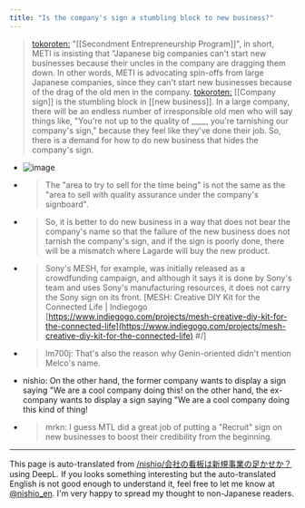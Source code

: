 ```yaml
---
title: "Is the company's sign a stumbling block to new business?"
---
```


> [tokoroten:](https://twitter.com/tokoroten/status/1376409978362241024) "[[Secondment Entrepreneurship Program]]", in short, METI is insisting that "Japanese big companies can't start new businesses because their uncles in the company are dragging them down. In other words, METI is advocating spin-offs from large Japanese companies, since they can't start new businesses because of the drag of the old men in the company.
> [tokoroten:](https://twitter.com/tokoroten/status/1376411177236922372) [[Company sign]] is the stumbling block in [[new business]].
>  In a large company, there will be an endless number of irresponsible old men who will say things like, "You're not up to the quality of ____, you're tarnishing our company's sign," because they feel like they've done their job.
>  So, there is a demand for how to do new business that hides the company's sign.
- ![image](https://gyazo.com/06eedd6b8cf774c758554d41018f6d71/thumb/1000)
- > The "area to try to sell for the time being" is not the same as the "area to sell with quality assurance under the company's signboard".
- >  So, it is better to do new business in a way that does not bear the company's name so that the failure of the new business does not tarnish the company's sign, and if the sign is poorly done, there will be a mismatch where Lagarde will buy the new product.
- > Sony's MESH, for example, was initially released as a crowdfunding campaign, and although it says it is done by Sony's team and uses Sony's manufacturing resources, it does not carry the Sony sign on its front. [MESH: Creative DIY Kit for the Connected Life | Indiegogo [https://www.indiegogo.com/projects/mesh-creative-diy-kit-for-the-connected-life](https://www.indiegogo.com/projects/mesh-creative-diy-kit-for-the-connected-life) #/]

- > lm700j: That's also the reason why Genin-oriented didn't mention Melco's name.
- nishio: On the other hand, the former company wants to display a sign saying "We are a cool company doing this! on the other hand, the ex-company wants to display a sign saying "We are a cool company doing this kind of thing!
- > mrkn: I guess MTL did a great job of putting a "Recruit" sign on new businesses to boost their credibility from the beginning.

---
This page is auto-translated from [/nishio/会社の看板は新規事業の足かせか？](https://scrapbox.io/nishio/会社の看板は新規事業の足かせか？) using DeepL. If you looks something interesting but the auto-translated English is not good enough to understand it, feel free to let me know at [@nishio_en](https://twitter.com/nishio_en). I'm very happy to spread my thought to non-Japanese readers.